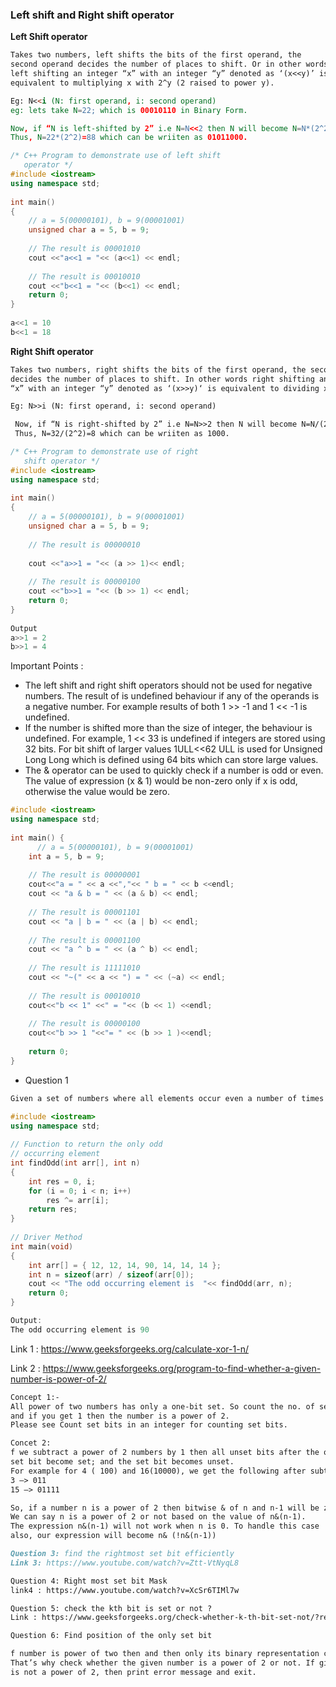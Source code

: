 ### __Left shift and Right shift operator__
__Left Shift operator__
```md
Takes two numbers, left shifts the bits of the first operand, the
second operand decides the number of places to shift. Or in other words
left shifting an integer “x” with an integer “y” denoted as ‘(x<<y)’ is 
equivalent to multiplying x with 2^y (2 raised to power y). 

Eg: N<<i (N: first operand, i: second operand)
eg: lets take N=22; which is 00010110 in Binary Form.

Now, if “N is left-shifted by 2” i.e N=N<<2 then N will become N=N*(2^2).
Thus, N=22*(2^2)=88 which can be wriiten as 01011000.
```
```cpp
/* C++ Program to demonstrate use of left shift 
   operator */
#include <iostream>
using namespace std;
  
int main()
{
    // a = 5(00000101), b = 9(00001001)
    unsigned char a = 5, b = 9; 
  
    // The result is 00001010 
    cout <<"a<<1 = "<< (a<<1) << endl;
    
    // The result is 00010010 
    cout <<"b<<1 = "<< (b<<1) << endl;  
    return 0;
}
  
a<<1 = 10
b<<1 = 18
```

__Right Shift operator__

```md
Takes two numbers, right shifts the bits of the first operand, the second operand
decides the number of places to shift. In other words right shifting an integer 
“x” with an integer “y” denoted as ‘(x>>y)‘ is equivalent to dividing x with 2^y. 

Eg: N>>i (N: first operand, i: second operand)

 Now, if “N is right-shifted by 2” i.e N=N>>2 then N will become N=N/(2^2). 
 Thus, N=32/(2^2)=8 which can be wriiten as 1000.
```

```cpp
/* C++ Program to demonstrate use of right
   shift operator */
#include <iostream>
using namespace std;
  
int main()
{
    // a = 5(00000101), b = 9(00001001)
    unsigned char a = 5, b = 9;
  
    // The result is 00000010
  
    cout <<"a>>1 = "<< (a >> 1)<< endl;
  
    // The result is 00000100
    cout <<"b>>1 = "<< (b >> 1) << endl;
    return 0;
}
  
Output
a>>1 = 2
b>>1 = 4
```

Important Points : 

- The left shift and right shift operators should not be used for negative numbers.
 The result of is undefined behaviour if any of the operands is a negative number.
 For example results of both 1 >> -1 and 1 << -1 is undefined.
 - If the number is shifted more than the size of integer, the behaviour is undefined.
For example, 1 << 33 is undefined if integers are stored using 32 bits. For bit shift
of larger values 1ULL<<62  ULL is used for Unsigned Long Long which is defined using 
64 bits which can store large values.
- The & operator can be used to quickly check if a number is odd or even. The value of expression
 (x & 1) would be non-zero only if x is odd, otherwise the value would be zero. 

```cpp
#include <iostream>
using namespace std;
  
int main() {
      // a = 5(00000101), b = 9(00001001)
    int a = 5, b = 9;
  
    // The result is 00000001
    cout<<"a = " << a <<","<< " b = " << b <<endl;
    cout << "a & b = " << (a & b) << endl;
  
    // The result is 00001101
    cout << "a | b = " << (a | b) << endl;
  
    // The result is 00001100
    cout << "a ^ b = " << (a ^ b) << endl;
  
    // The result is 11111010
    cout << "~(" << a << ") = " << (~a) << endl;
  
    // The result is 00010010
    cout<<"b << 1" <<" = "<< (b << 1) <<endl;
  
    // The result is 00000100
    cout<<"b >> 1 "<<"= " << (b >> 1 )<<endl;
  
    return 0;
}
```
- Question 1
```md
Given a set of numbers where all elements occur even a number of times except one number, find the odd occurring number
```

```cpp
#include <iostream>
using namespace std;
  
// Function to return the only odd
// occurring element
int findOdd(int arr[], int n)
{
    int res = 0, i;
    for (i = 0; i < n; i++)
        res ^= arr[i];
    return res;
}
  
// Driver Method
int main(void)
{
    int arr[] = { 12, 12, 14, 90, 14, 14, 14 };
    int n = sizeof(arr) / sizeof(arr[0]);
    cout << "The odd occurring element is  "<< findOdd(arr, n);
    return 0;
}

Output: 
The odd occurring element is 90
```
Link 1 : https://www.geeksforgeeks.org/calculate-xor-1-n/

Link 2 : https://www.geeksforgeeks.org/program-to-find-whether-a-given-number-is-power-of-2/
```md
Concept 1:-
All power of two numbers has only a one-bit set. So count the no. of set bits
and if you get 1 then the number is a power of 2.
Please see Count set bits in an integer for counting set bits.

Concet 2:
f we subtract a power of 2 numbers by 1 then all unset bits after the only
set bit become set; and the set bit becomes unset.
For example for 4 ( 100) and 16(10000), we get the following after subtracting 1 
3 –> 011 
15 –> 01111

So, if a number n is a power of 2 then bitwise & of n and n-1 will be zero.
We can say n is a power of 2 or not based on the value of n&(n-1). 
The expression n&(n-1) will not work when n is 0. To handle this case
also, our expression will become n& (!n&(n-1))
```
```md
Question 3: find the rightmost set bit efficiently
Link 3: https://www.youtube.com/watch?v=Ztt-VtNyqL8

Question 4: Right most set bit Mask
link4 : https://www.youtube.com/watch?v=XcSr6TIMl7w

Question 5: check the kth bit is set or not ?
Link : https://www.geeksforgeeks.org/check-whether-k-th-bit-set-not/?ref=lbp

Question 6: Find position of the only set bit

f number is power of two then and then only its binary representation contains only one ‘1’. 
That’s why check whether the given number is a power of 2 or not. If given number
is not a power of 2, then print error message and exit.
```
